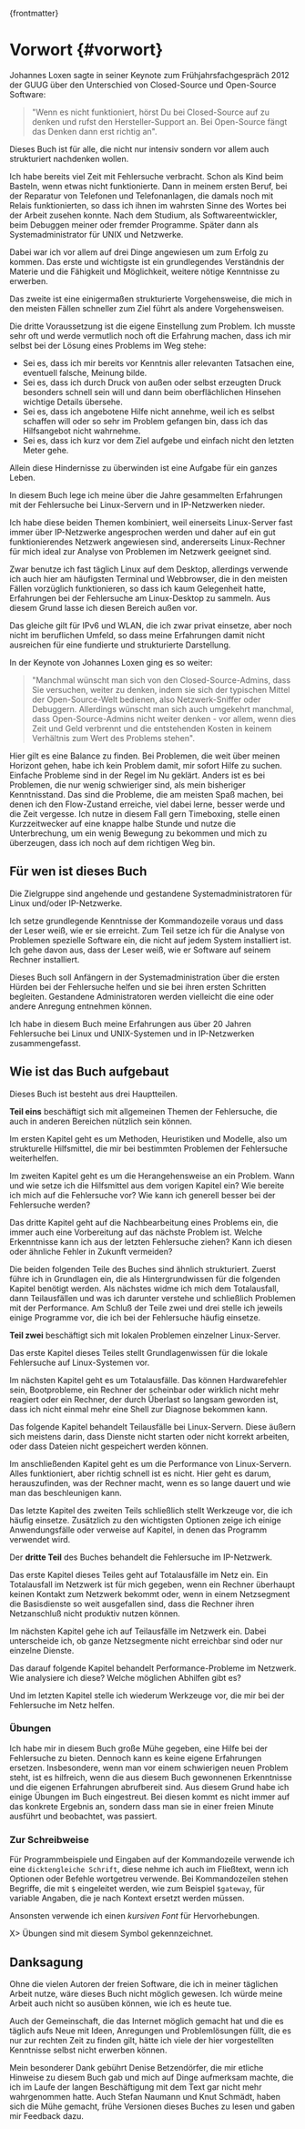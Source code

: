 {frontmatter}

# Vorwort {#vorwort}

Johannes Loxen sagte in seiner Keynote zum Frühjahrsfachgespräch 2012 der GUUG
über den Unterschied von Closed-Source und Open-Source Software:

> "Wenn es nicht funktioniert, hörst Du bei Closed-Source auf zu denken und
> rufst den Hersteller-Support an. Bei Open-Source fängt das Denken dann erst
> richtig an".

Dieses Buch ist für alle, die nicht nur intensiv sondern vor allem auch
strukturiert nachdenken wollen.

Ich habe bereits viel Zeit mit Fehlersuche verbracht.
Schon als Kind beim Basteln, wenn etwas nicht funktionierte.
Dann in meinem ersten Beruf, bei der Reparatur von Telefonen und
Telefonanlagen, die damals noch mit Relais funktionierten, so dass ich ihnen
im wahrsten Sinne des Wortes bei der Arbeit zusehen konnte.
Nach dem Studium, als Softwareentwickler, beim Debuggen meiner oder fremder
Programme.
Später dann als Systemadministrator für UNIX und Netzwerke.

Dabei war ich vor allem auf drei Dinge angewiesen um zum Erfolg zu kommen.
Das erste und wichtigste ist ein grundlegendes Verständnis der
Materie und die Fähigkeit und Möglichkeit, weitere nötige Kenntnisse zu
erwerben.
  
Das zweite ist eine einigermaßen strukturierte Vorgehensweise, die
mich in den meisten Fällen schneller zum Ziel führt als andere
Vorgehensweisen.

Die dritte Voraussetzung ist die eigene Einstellung zum Problem.
Ich musste sehr oft und werde vermutlich noch oft die Erfahrung machen, dass
ich mir selbst bei der Lösung eines Problems im Weg stehe:

*   Sei es, dass ich mir bereits vor Kenntnis aller relevanten Tatsachen
    eine, eventuell falsche, Meinung bilde.
*   Sei es, dass ich durch Druck von außen oder selbst erzeugten Druck
    besonders schnell sein will und dann beim oberflächlichen Hinsehen
    wichtige Details übersehe.
*   Sei es, dass ich angebotene Hilfe nicht annehme, weil ich es selbst
    schaffen will oder so sehr im Problem gefangen bin, dass ich das
    Hilfsangebot nicht wahrnehme.
*   Sei es, dass ich kurz vor dem Ziel aufgebe und einfach nicht den
    letzten Meter gehe.

Allein diese Hindernisse zu überwinden ist eine Aufgabe für ein ganzes Leben.

In diesem Buch lege ich meine über die Jahre gesammelten Erfahrungen mit
der Fehlersuche bei Linux-Servern und in IP-Netzwerken nieder.

Ich habe diese beiden Themen kombiniert, weil einerseits Linux-Server fast
immer über IP-Netzwerke angesprochen werden und daher auf ein gut
funktionierendes Netzwerk angewiesen sind, andererseits Linux-Rechner
für mich ideal zur Analyse von Problemen im Netzwerk geeignet sind.

Zwar benutze ich fast täglich Linux auf dem Desktop, allerdings verwende ich
auch hier am häufigsten Terminal und Webbrowser, die in den meisten Fällen
vorzüglich funktionieren, so dass ich kaum Gelegenheit hatte, Erfahrungen bei
der Fehlersuche am Linux-Desktop zu sammeln.
Aus diesem Grund lasse ich diesen Bereich außen vor.

Das gleiche gilt für IPv6 und WLAN, die ich zwar privat einsetze, aber
noch nicht im beruflichen Umfeld, so dass meine Erfahrungen damit nicht
ausreichen für eine fundierte und strukturierte Darstellung.

In der Keynote von Johannes Loxen ging es so weiter:

> "Manchmal wünscht man sich von den Closed-Source-Admins, dass Sie
> versuchen, weiter zu denken, indem sie sich der typischen Mittel der
> Open-Source-Welt bedienen, also Netzwerk-Sniffer oder Debuggern.
> Allerdings wünscht man sich auch umgekehrt manchmal, dass
> Open-Source-Admins nicht weiter denken - vor allem, wenn dies Zeit und
> Geld verbrennt und die entstehenden Kosten in keinem Verhältnis zum Wert
> des Problems stehen".

Hier gilt es eine Balance zu finden.
Bei Problemen, die weit über meinen Horizont gehen, habe ich kein Problem
damit, mir sofort Hilfe zu suchen.
Einfache Probleme sind in der Regel im Nu geklärt.
Anders ist es bei Problemen, die nur wenig schwieriger sind, als mein
bisheriger Kenntnisstand.
Das sind die Probleme, die am meisten Spaß machen, bei denen ich den
Flow-Zustand erreiche, viel dabei lerne, besser werde und die Zeit vergesse.
Ich nutze in diesem Fall gern Timeboxing, stelle einen Kurzzeitwecker auf eine
knappe halbe Stunde und nutze die Unterbrechung, um ein wenig Bewegung zu
bekommen und mich zu überzeugen, dass ich noch auf dem richtigen Weg bin.

## Für wen ist dieses Buch

Die Zielgruppe sind angehende und gestandene Systemadministratoren für
Linux und/oder IP-Netzwerke.

Ich setze grundlegende Kenntnisse der Kommandozeile voraus und dass der Leser
weiß, wie er sie erreicht.
Zum Teil setze ich für die Analyse von Problemen spezielle Software ein, die
nicht auf jedem System installiert ist.
Ich gehe davon aus, dass der Leser weiß, wie er Software auf seinem Rechner
installiert.

Dieses Buch soll Anfängern in der Systemadministration über die ersten Hürden
bei der Fehlersuche helfen und sie bei ihren ersten Schritten begleiten.
Gestandene Administratoren werden vielleicht die eine oder andere Anregung
entnehmen können.

Ich habe in diesem Buch meine Erfahrungen aus über 20 Jahren Fehlersuche bei
Linux und UNIX-Systemen und in IP-Netzwerken zusammengefasst.

## Wie ist das Buch aufgebaut

Dieses Buch ist besteht aus drei Hauptteilen.

**Teil eins** beschäftigt sich mit allgemeinen Themen der Fehlersuche, die
auch in anderen Bereichen nützlich sein können.

Im ersten Kapitel geht es um Methoden, Heuristiken und Modelle, also um
strukturelle Hilfsmittel, die mir bei bestimmten Problemen der Fehlersuche
weiterhelfen.

Im zweiten Kapitel geht es um die Herangehensweise an ein Problem.
Wann und wie setze ich die Hilfsmittel aus dem vorigen Kapitel ein?
Wie bereite ich mich auf die Fehlersuche vor?
Wie kann ich generell besser bei der Fehlersuche werden?

Das dritte Kapitel geht auf die Nachbearbeitung eines Problems ein, die
immer auch eine Vorbereitung auf das nächste Problem ist.
Welche Erkenntnisse kann ich aus der letzten Fehlersuche ziehen?
Kann ich diesen oder ähnliche Fehler in Zukunft vermeiden?

Die beiden folgenden Teile des Buches sind ähnlich strukturiert.
Zuerst führe ich in Grundlagen ein, die als Hintergrundwissen für die
folgenden Kapitel benötigt werden.
Als nächstes widme ich mich dem Totalausfall, dann Teilausfällen und was ich
darunter verstehe und schließlich Problemen mit der Performance.
Am Schluß der Teile zwei und drei stelle ich jeweils einige Programme vor,
die ich bei der Fehlersuche häufig einsetze.

**Teil zwei** beschäftigt sich mit lokalen Problemen einzelner Linux-Server.

Das erste Kapitel dieses Teiles stellt Grundlagenwissen für die lokale
Fehlersuche auf Linux-Systemen vor.

Im nächsten Kapitel geht es um Totalausfälle.
Das können Hardwarefehler sein, Bootprobleme, ein Rechner der scheinbar oder
wirklich nicht mehr reagiert oder ein Rechner, der durch Überlast so langsam
geworden ist, dass ich nicht einmal mehr eine Shell zur Diagnose bekommen kann.

Das folgende Kapitel behandelt Teilausfälle bei Linux-Servern.
Diese äußern sich meistens darin, dass Dienste nicht starten oder
nicht korrekt arbeiten, oder dass Dateien nicht gespeichert werden können.

Im anschließenden Kapitel geht es um die Performance von Linux-Servern.
Alles funktioniert, aber richtig schnell ist es nicht.
Hier geht es darum, herauszufinden, was der Rechner macht, wenn es so lange
dauert und wie man das beschleunigen kann.

Das letzte Kapitel des zweiten Teils schließlich stellt Werkzeuge
vor, die ich häufig einsetze.
Zusätzlich zu den wichtigsten Optionen zeige ich einige Anwendungsfälle
oder verweise auf Kapitel, in denen das Programm verwendet wird.

Der **dritte Teil** des Buches behandelt die Fehlersuche im IP-Netzwerk.

Das erste Kapitel dieses Teiles geht auf Totalausfälle im Netz ein.
Ein Totalausfall im Netzwerk ist für mich gegeben, wenn ein Rechner überhaupt
keinen Kontakt zum Netzwerk bekommt oder, wenn in einem Netzsegment die
Basisdienste so weit ausgefallen sind, dass die Rechner
ihren Netzanschluß nicht produktiv nutzen können.

Im nächsten Kapitel gehe ich auf Teilausfälle im Netzwerk ein.
Dabei unterscheide ich, ob ganze Netzsegmente nicht erreichbar sind oder
nur einzelne Dienste.

Das darauf folgende Kapitel behandelt Performance-Probleme im Netzwerk.
Wie analysiere ich diese?
Welche möglichen Abhilfen gibt es?

Und im letzten Kapitel stelle ich wiederum Werkzeuge vor, die mir bei der
Fehlersuche im Netz helfen.

### Übungen

Ich habe mir in diesem Buch große Mühe gegeben, eine Hilfe bei der Fehlersuche
zu bieten.
Dennoch kann es keine eigene Erfahrungen ersetzen.
Insbesondere, wenn man vor einem schwierigen neuen Problem steht, ist es
hilfreich, wenn die aus diesem Buch gewonnenen Erkenntnisse und die eigenen
Erfahrungen abrufbereit sind.
Aus diesem Grund habe ich einige Übungen im Buch eingestreut.
Bei diesen kommt es nicht immer auf das konkrete Ergebnis an, sondern
dass man sie in einer freien Minute ausführt und beobachtet, was passiert.

### Zur Schreibweise

Für Programmbeispiele und Eingaben auf der Kommandozeile verwende ich eine
`dicktengleiche Schrift`, diese nehme ich auch im Fließtext, wenn ich Optionen
oder Befehle wortgetreu verwende.
Bei Kommandozeilen stehen Begriffe, die mit `$` eingeleitet werden, wie zum
Beispiel `$gateway`, für variable Angaben, die je nach Kontext ersetzt werden
müssen.

Ansonsten verwende ich einen *kursiven Font* für Hervorhebungen.

X> Übungen sind mit diesem Symbol gekennzeichnet.

## Danksagung

Ohne die vielen Autoren der freien Software, die ich in meiner täglichen Arbeit
nutze, wäre dieses Buch nicht möglich gewesen. Ich würde meine Arbeit auch
nicht so ausüben können, wie ich es heute tue.

Auch der Gemeinschaft, die das Internet möglich gemacht hat und die es täglich
aufs Neue mit Ideen, Anregungen und Problemlösungen füllt, die es nur zur
rechten Zeit zu finden gilt, hätte ich viele der hier vorgestellten Kenntnisse
selbst nicht erwerben können.

Mein besonderer Dank gebührt Denise Betzendörfer, die mir etliche Hinweise zu
diesem Buch gab und mich auf Dinge aufmerksam machte, die ich im Laufe der
langen Beschäftigung mit dem Text gar nicht mehr wahrgenommen hatte.
Auch Stefan Naumann und Knut Schmädt, haben sich die Mühe gemacht, frühe
Versionen dieses Buches zu lesen und gaben mir Feedback dazu.
